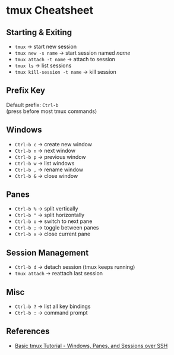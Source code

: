 # tmux Cheatsheet

## Starting & Exiting
- `tmux` → start new session
- `tmux new -s name` → start session named *name*
- `tmux attach -t name` → attach to session
- `tmux ls` → list sessions
- `tmux kill-session -t name` → kill session

## Prefix Key
Default prefix: `Ctrl-b`  
(press before most tmux commands)

## Windows
- `Ctrl-b c` → create new window
- `Ctrl-b n` → next window
- `Ctrl-b p` → previous window
- `Ctrl-b w` → list windows
- `Ctrl-b ,` → rename window
- `Ctrl-b &` → close window

## Panes
- `Ctrl-b %` → split vertically
- `Ctrl-b "` → split horizontally
- `Ctrl-b o` → switch to next pane
- `Ctrl-b ;` → toggle between panes
- `Ctrl-b x` → close current pane

## Session Management
- `Ctrl-b d` → detach session (tmux keeps running)
- `tmux attach` → reattach last session

## Misc
- `Ctrl-b ?` → list all key bindings
- `Ctrl-b :` → command prompt

## References

- [Basic tmux Tutorial - Windows, Panes, and Sessions over SSH
](https://www.youtube.com/watch?v=BHhA_ZKjyxo)
